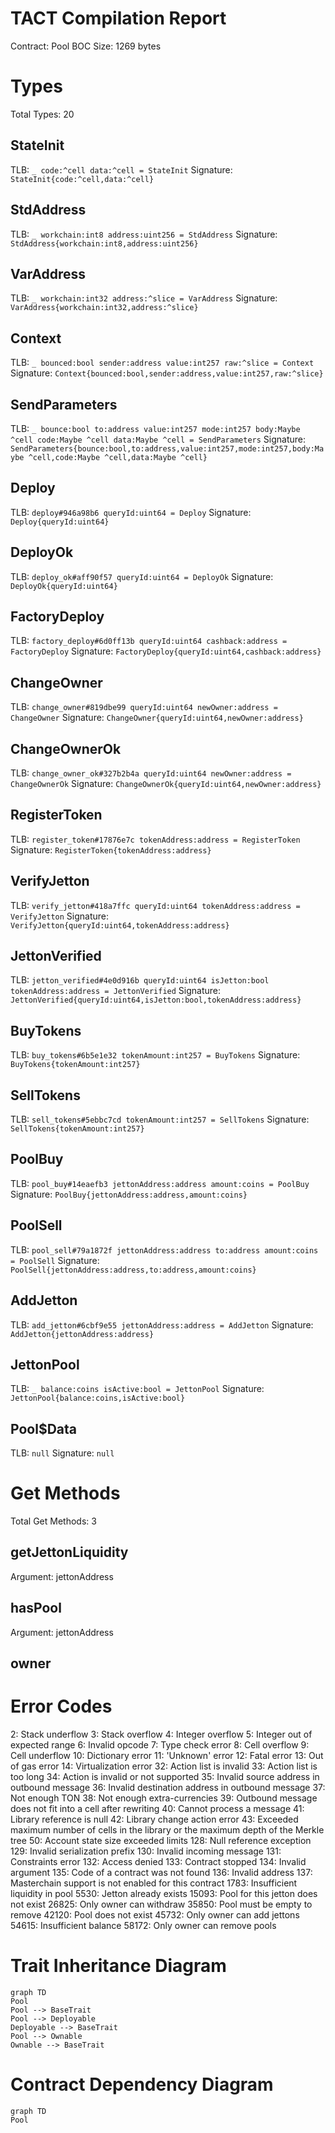 # TACT Compilation Report
Contract: Pool
BOC Size: 1269 bytes

# Types
Total Types: 20

## StateInit
TLB: `_ code:^cell data:^cell = StateInit`
Signature: `StateInit{code:^cell,data:^cell}`

## StdAddress
TLB: `_ workchain:int8 address:uint256 = StdAddress`
Signature: `StdAddress{workchain:int8,address:uint256}`

## VarAddress
TLB: `_ workchain:int32 address:^slice = VarAddress`
Signature: `VarAddress{workchain:int32,address:^slice}`

## Context
TLB: `_ bounced:bool sender:address value:int257 raw:^slice = Context`
Signature: `Context{bounced:bool,sender:address,value:int257,raw:^slice}`

## SendParameters
TLB: `_ bounce:bool to:address value:int257 mode:int257 body:Maybe ^cell code:Maybe ^cell data:Maybe ^cell = SendParameters`
Signature: `SendParameters{bounce:bool,to:address,value:int257,mode:int257,body:Maybe ^cell,code:Maybe ^cell,data:Maybe ^cell}`

## Deploy
TLB: `deploy#946a98b6 queryId:uint64 = Deploy`
Signature: `Deploy{queryId:uint64}`

## DeployOk
TLB: `deploy_ok#aff90f57 queryId:uint64 = DeployOk`
Signature: `DeployOk{queryId:uint64}`

## FactoryDeploy
TLB: `factory_deploy#6d0ff13b queryId:uint64 cashback:address = FactoryDeploy`
Signature: `FactoryDeploy{queryId:uint64,cashback:address}`

## ChangeOwner
TLB: `change_owner#819dbe99 queryId:uint64 newOwner:address = ChangeOwner`
Signature: `ChangeOwner{queryId:uint64,newOwner:address}`

## ChangeOwnerOk
TLB: `change_owner_ok#327b2b4a queryId:uint64 newOwner:address = ChangeOwnerOk`
Signature: `ChangeOwnerOk{queryId:uint64,newOwner:address}`

## RegisterToken
TLB: `register_token#17876e7c tokenAddress:address = RegisterToken`
Signature: `RegisterToken{tokenAddress:address}`

## VerifyJetton
TLB: `verify_jetton#418a7ffc queryId:uint64 tokenAddress:address = VerifyJetton`
Signature: `VerifyJetton{queryId:uint64,tokenAddress:address}`

## JettonVerified
TLB: `jetton_verified#4e0d916b queryId:uint64 isJetton:bool tokenAddress:address = JettonVerified`
Signature: `JettonVerified{queryId:uint64,isJetton:bool,tokenAddress:address}`

## BuyTokens
TLB: `buy_tokens#6b5e1e32 tokenAmount:int257 = BuyTokens`
Signature: `BuyTokens{tokenAmount:int257}`

## SellTokens
TLB: `sell_tokens#5ebbc7cd tokenAmount:int257 = SellTokens`
Signature: `SellTokens{tokenAmount:int257}`

## PoolBuy
TLB: `pool_buy#14eaefb3 jettonAddress:address amount:coins = PoolBuy`
Signature: `PoolBuy{jettonAddress:address,amount:coins}`

## PoolSell
TLB: `pool_sell#79a1872f jettonAddress:address to:address amount:coins = PoolSell`
Signature: `PoolSell{jettonAddress:address,to:address,amount:coins}`

## AddJetton
TLB: `add_jetton#6cbf9e55 jettonAddress:address = AddJetton`
Signature: `AddJetton{jettonAddress:address}`

## JettonPool
TLB: `_ balance:coins isActive:bool = JettonPool`
Signature: `JettonPool{balance:coins,isActive:bool}`

## Pool$Data
TLB: `null`
Signature: `null`

# Get Methods
Total Get Methods: 3

## getJettonLiquidity
Argument: jettonAddress

## hasPool
Argument: jettonAddress

## owner

# Error Codes
2: Stack underflow
3: Stack overflow
4: Integer overflow
5: Integer out of expected range
6: Invalid opcode
7: Type check error
8: Cell overflow
9: Cell underflow
10: Dictionary error
11: 'Unknown' error
12: Fatal error
13: Out of gas error
14: Virtualization error
32: Action list is invalid
33: Action list is too long
34: Action is invalid or not supported
35: Invalid source address in outbound message
36: Invalid destination address in outbound message
37: Not enough TON
38: Not enough extra-currencies
39: Outbound message does not fit into a cell after rewriting
40: Cannot process a message
41: Library reference is null
42: Library change action error
43: Exceeded maximum number of cells in the library or the maximum depth of the Merkle tree
50: Account state size exceeded limits
128: Null reference exception
129: Invalid serialization prefix
130: Invalid incoming message
131: Constraints error
132: Access denied
133: Contract stopped
134: Invalid argument
135: Code of a contract was not found
136: Invalid address
137: Masterchain support is not enabled for this contract
1783: Insufficient liquidity in pool
5530: Jetton already exists
15093: Pool for this jetton does not exist
26825: Only owner can withdraw
35850: Pool must be empty to remove
42120: Pool does not exist
45732: Only owner can add jettons
54615: Insufficient balance
58172: Only owner can remove pools

# Trait Inheritance Diagram

```mermaid
graph TD
Pool
Pool --> BaseTrait
Pool --> Deployable
Deployable --> BaseTrait
Pool --> Ownable
Ownable --> BaseTrait
```

# Contract Dependency Diagram

```mermaid
graph TD
Pool
```
